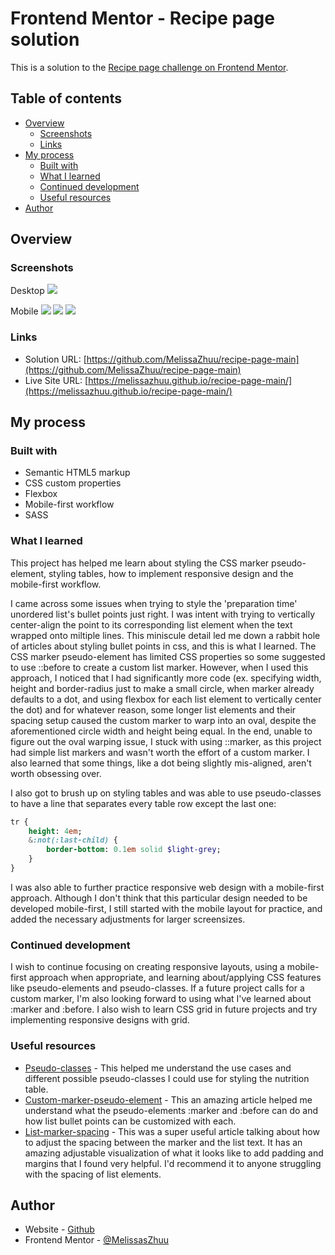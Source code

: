 # Frontend Mentor - Recipe page solution

This is a solution to the [Recipe page challenge on Frontend Mentor](https://www.frontendmentor.io/challenges/recipe-page-KiTsR8QQKm).

## Table of contents

- [Overview](#overview)
  - [Screenshots](#screenshots)
  - [Links](#links)
- [My process](#my-process)
  - [Built with](#built-with)
  - [What I learned](#what-i-learned)
  - [Continued development](#continued-development)
  - [Useful resources](#useful-resources)
- [Author](#author)

## Overview

### Screenshots

Desktop
![](./assets/images/desktop-screenshot.png)

Mobile
![](./assets/images/mobile-screenshot-1.png)
![](./assets/images/mobile-screenshot-2.png)
![](./assets/images/mobile-screenshot-3.png)

### Links

- Solution URL: [https://github.com/MelissaZhuu/recipe-page-main](https://github.com/MelissaZhuu/recipe-page-main)
- Live Site URL: [https://melissazhuu.github.io/recipe-page-main/](https://melissazhuu.github.io/recipe-page-main/)

## My process

### Built with

- Semantic HTML5 markup
- CSS custom properties
- Flexbox
- Mobile-first workflow
- SASS 

### What I learned

This project has helped me learn about styling the CSS marker pseudo-element, styling tables, how to implement responsive design and the mobile-first workflow.

I came across some issues when trying to style the 'preparation time' unordered list's bullet points just right. I was intent with trying to vertically center-align the point to its corresponding list element when the text wrapped onto miltiple lines. This miniscule detail led me down a rabbit hole of articles about styling bullet points in css, and this is what I learned. The CSS marker pseudo-element has limited CSS properties so some suggested to use ::before to create a custom list marker. However, when I used this approach, I noticed that I had significantly more code (ex. specifying width, height and border-radius just to make a small circle, when marker already defaults to a dot, and using flexbox for each list element to vertically center the dot) and for whatever reason, some longer list elements and their spacing setup caused the custom marker to warp into an oval, despite the aforementioned circle width and height being equal. In the end, unable to figure out the oval warping issue, I stuck with using ::marker, as this project had simple list markers and wasn't worth the effort of a custom marker. I also learned that some things, like a dot being slightly mis-aligned, aren't worth obsessing over. 

I also got to brush up on styling tables and was able to use pseudo-classes to have a line that separates every table row except the last one:

```sass
tr {
    height: 4em;
    &:not(:last-child) {
        border-bottom: 0.1em solid $light-grey;
    }
}
```

I was also able to further practice responsive web design with a mobile-first approach. Although I don't think that this particular design needed to be developed mobile-first, I still started with the mobile layout for practice, and added the necessary adjustments for larger screensizes.

### Continued development

I wish to continue focusing on creating responsive layouts, using a mobile-first approach when appropriate, and learning about/applying CSS features like pseudo-elements and pseudo-classes. If a future project calls for a custom marker, I'm also looking forward to using what I've learned about :marker and :before. I also wish to learn CSS grid in future projects and try implementing responsive designs with grid. 

### Useful resources

- [Pseudo-classes](https://developer.mozilla.org/en-US/docs/Web/CSS/Pseudo-classes) - This helped me understand the use cases and different possible pseudo-classes I could use for styling the nutrition table.
- [Custom-marker-pseudo-element](https://web.dev/articles/css-marker-pseudo-element) - This an amazing article helped me understand what the pseudo-elements :marker and :before can do and how list bullet points can be customized with each. 
- [List-marker-spacing](https://css-tricks.com/everything-you-need-to-know-about-the-gap-after-the-list-marker/#:~:text=The%20length%20of%20the%20gap,size%20than%20built%2Din%20markers.) - This was a super useful article talking about how to adjust the spacing between the marker and the list text. It has an amazing adjustable visualization of what it looks like to add padding and margins that I found very helpful. I'd recommend it to anyone struggling with the spacing of list elements.

## Author

- Website - [Github](https://github.com/MelissaZhuu)
- Frontend Mentor - [@MelissasZhuu](https://www.frontendmentor.io/profile/MelissaZhuu)
